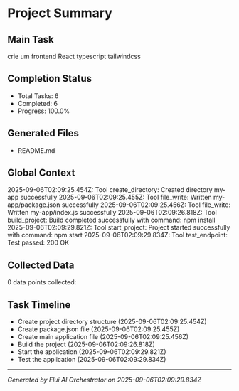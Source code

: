 # Project Summary

## Main Task
crie um frontend React typescript tailwindcss

## Completion Status
- Total Tasks: 6
- Completed: 6
- Progress: 100.0%

## Generated Files
- README.md

## Global Context

2025-09-06T02:09:25.454Z: Tool create_directory: Created directory my-app successfully
2025-09-06T02:09:25.455Z: Tool file_write: Written my-app/package.json successfully
2025-09-06T02:09:25.456Z: Tool file_write: Written my-app/index.js successfully
2025-09-06T02:09:26.818Z: Tool build_project: Build completed successfully with command: npm install
2025-09-06T02:09:29.821Z: Tool start_project: Project started successfully with command: npm start
2025-09-06T02:09:29.834Z: Tool test_endpoint: Test passed: 200 OK

## Collected Data
0 data points collected:


## Task Timeline
- Create project directory structure (2025-09-06T02:09:25.454Z)
- Create package.json file (2025-09-06T02:09:25.455Z)
- Create main application file (2025-09-06T02:09:25.456Z)
- Build the project (2025-09-06T02:09:26.818Z)
- Start the application (2025-09-06T02:09:29.821Z)
- Test the application (2025-09-06T02:09:29.834Z)

---
*Generated by Flui AI Orchestrator on 2025-09-06T02:09:29.834Z*
